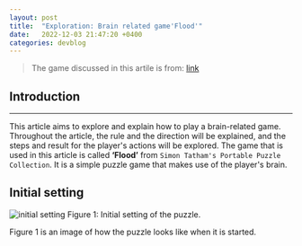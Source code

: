 ```yaml
---
layout: post
title:  "Exploration: Brain related game'Flood'"
date:   2022-12-03 21:47:20 +0400
categories: devblog
---
```


> The game discussed in this artile is from: [link](https://www.chiark.greenend.org.uk/~sgtatham/puzzles/)

## Introduction

---
This article aims to explore and explain how to play a brain-related game. Throughout the article, the rule and the direction will be explained, and the steps and result for the player's actions will be explored. The game that is used in this article is called **‘Flood’** from `Simon Tatham's Portable Puzzle Collection`. It is a simple puzzle game that makes use of the player's brain.

## Initial setting

![initial setting](https://upload.wikimedia.org/wikipedia/commons/0/0d/Flood_2022-12-03_at_10.19.08_PM.png)
Figure 1: Initial setting of the puzzle.

Figure 1 is an image of how the puzzle looks like when it is started. 
